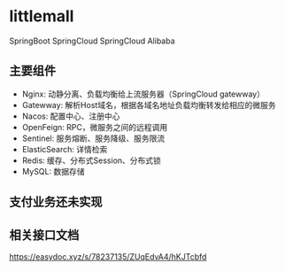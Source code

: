 # littlemall
SpringBoot SpringCloud SpringCloud Alibaba

## 主要组件
- Nginx: 动静分离、负载均衡给上流服务器（SpringCloud gatewway）
- Gatewway: 解析Host域名，根据各域名地址负载均衡转发给相应的微服务
- Nacos: 配置中心、注册中心
- OpenFeign: RPC，微服务之间的远程调用
- Sentinel: 服务熔断、服务降级、服务限流
- ElasticSearch: 详情检索
- Redis: 缓存、分布式Session、分布式锁
- MySQL: 数据存储

## 支付业务还未实现

## 相关接口文档
https://easydoc.xyz/s/78237135/ZUqEdvA4/hKJTcbfd
